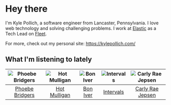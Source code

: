 # Hey there


I'm Kyle Pollich, a software engineer from Lancaster, Pennsylvania. I love web technology and solving challenging problems.
I work at [Elastic](https://www.elastic.co/) as a Tech Lead on [Fleet](https://www.elastic.co/guide/en/fleet/current/fleet-overview.html).

For more, check out my personal site: https://kylepollich.com/

## What I'm listening to lately

<!-- begin artists -->
  |![Phoebe Bridgers](https://i.scdn.co/image/ab6761610000f178626686e362d30246e816cc5b)|![Hot Mulligan](https://i.scdn.co/image/ab6761610000f17868b38733c6556293df8687a1)|![Bon Iver](https://i.scdn.co/image/ab6761610000f17867be065df01f37a3880216be)|![Intervals](https://i.scdn.co/image/ab6761610000f17800a456b082157f4bd1882f52)|![Carly Rae Jepsen](https://i.scdn.co/image/ab6761610000f178358577f183465ae7698a53a7)|
  |:---:|:---:|:---:|:---:|:---:|
  |[Phoebe Bridgers](https://open.spotify.com/artist/1r1uxoy19fzMxunt3ONAkG)|[Hot Mulligan](https://open.spotify.com/artist/1lKZzN2d4IqiEYxyECIEHI)|[Bon Iver](https://open.spotify.com/artist/4LEiUm1SRbFMgfqnQTwUbQ)|[Intervals](https://open.spotify.com/artist/0xpJGyjbEzkWSNfcf2tcMl)|[Carly Rae Jepsen](https://open.spotify.com/artist/6sFIWsNpZYqfjUpaCgueju)|
<!-- end artists -->
